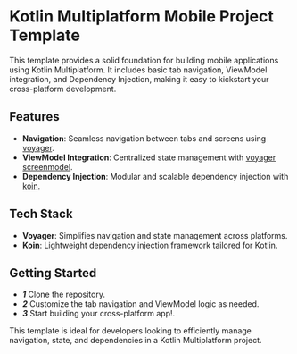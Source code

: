 

# Kotlin Multiplatform Mobile Project Template

This template provides a solid foundation for building mobile applications using Kotlin Multiplatform.
It includes basic tab navigation, ViewModel integration, and Dependency Injection, making it easy to kickstart your cross-platform development.


## Features

- **Navigation**: Seamless navigation between tabs and screens using <a href="https://github.com/adrielcafe/voyager">voyager<a>.
- **ViewModel Integration**: Centralized state management with <a href="https://github.com/adrielcafe/voyager">voyager screenmodel<a>.
- **Dependency Injection**: Modular and scalable dependency injection with <a href="https://github.com/InsertKoinIO/koin"> koin<a>.

## Tech Stack

- **Voyager**: Simplifies navigation and state management across platforms.
- **Koin**: Lightweight dependency injection framework tailored for Kotlin.

## Getting Started

- ***1*** Clone the repository.
- ***2*** Customize the tab navigation and ViewModel logic as needed.
- ***3*** Start building your cross-platform app!.


This template is ideal for developers looking to efficiently manage navigation, state, and dependencies in a Kotlin Multiplatform project.